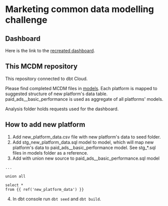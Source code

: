 # Marketing common data modelling challenge
## Dashboard
Here is the link to the [recreated dashboard](https://lookerstudio.google.com/u/0/reporting/bf1d7a94-a711-45d4-b439-b68ad546002b/page/tEnnC).


## This MCDM repository
This repository connected to dbt Cloud.

Please find completed MCDM files in [models](/models). 
Each platform is mapped to suggested structure of new platform's data table. paid_ads__basic_performance is used as aggregate of all platforms' models.

Analysis folder holds requests used for the dashboard.


## How to add new platform
1. Add new_platform_data.csv file with new platform's data to seed folder. 
2. Add stg_new_platform_data.sql model to model, which will map new platform's data to paid_ads__basic_performance model. See stg_*.sql files in models folder as a reference.
3. Add with union new source to paid_ads__basic_performance.sql model 
```
...

union all

select * 
from {{ ref('new_platform_data') }}
```
4. In dbt console run `dbt seed` and `dbt build`.


